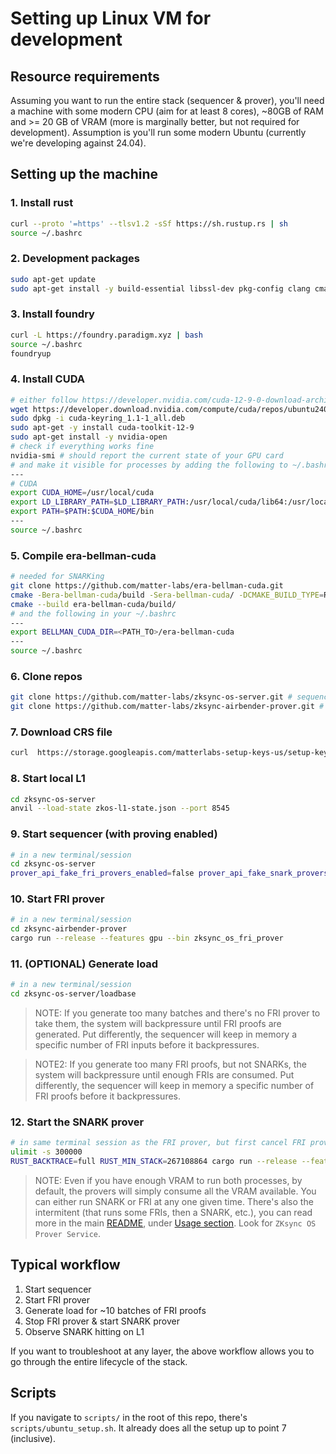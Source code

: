 # Setting up Linux VM for development

## Resource requirements

Assuming you want to run the entire stack (sequencer & prover), you'll need a machine with some modern CPU (aim for at least 8 cores), ~80GB of RAM and >= 20 GB of VRAM (more is marginally better, but not required for development). Assumption is you'll run some modern Ubuntu (currently we're developing against 24.04).

## Setting up the machine

### 1. Install rust

```bash
curl --proto '=https' --tlsv1.2 -sSf https://sh.rustup.rs | sh
source ~/.bashrc
```

### 2. Development packages

```bash
sudo apt-get update
sudo apt-get install -y build-essential libssl-dev pkg-config clang cmake
```

### 3. Install foundry

```bash
curl -L https://foundry.paradigm.xyz | bash
source ~/.bashrc
foundryup
```

### 4. Install CUDA

```bash
# either follow https://developer.nvidia.com/cuda-12-9-0-download-archive?target_os=Linux&target_arch=x86_64&Distribution=Ubuntu&target_version=24.04&target_type=deb_network or simply run the commands below
wget https://developer.download.nvidia.com/compute/cuda/repos/ubuntu2404/x86_64/cuda-keyring_1.1-1_all.deb
sudo dpkg -i cuda-keyring_1.1-1_all.deb
sudo apt-get -y install cuda-toolkit-12-9
sudo apt-get install -y nvidia-open
# check if everything works fine
nvidia-smi # should report the current state of your GPU card
# and make it visible for processes by adding the following to ~/.bashrc:
---
# CUDA
export CUDA_HOME=/usr/local/cuda
export LD_LIBRARY_PATH=$LD_LIBRARY_PATH:/usr/local/cuda/lib64:/usr/local/cuda/extras/CUPTI/lib64
export PATH=$PATH:$CUDA_HOME/bin
---
source ~/.bashrc
```

### 5. Compile era-bellman-cuda

```bash
# needed for SNARKing
git clone https://github.com/matter-labs/era-bellman-cuda.git
cmake -Bera-bellman-cuda/build -Sera-bellman-cuda/ -DCMAKE_BUILD_TYPE=Release
cmake --build era-bellman-cuda/build/
# and the following in your ~/.bashrc
---
export BELLMAN_CUDA_DIR=<PATH_TO>/era-bellman-cuda
---
source ~/.bashrc
```

### 6. Clone repos

```bash
git clone https://github.com/matter-labs/zksync-os-server.git # sequencer
git clone https://github.com/matter-labs/zksync-airbender-prover.git # prover
```

### 7. Download CRS file

```bash
curl  https://storage.googleapis.com/matterlabs-setup-keys-us/setup-keys/setup_compact.key --output zksync-airbender-prover/crs/setup_compact.key
```

### 8. Start local L1

```bash
cd zksync-os-server
anvil --load-state zkos-l1-state.json --port 8545
```

### 9. Start sequencer (with proving enabled)

```bash
# in a new terminal/session
cd zksync-os-server
prover_api_fake_fri_provers_enabled=false prover_api_fake_snark_provers_enabled=false cargo run --release
```

### 10. Start FRI prover

```bash
# in a new terminal/session
cd zksync-airbender-prover
cargo run --release --features gpu --bin zksync_os_fri_prover
```

### 11. (OPTIONAL) Generate load

```bash
# in a new terminal/session
cd zksync-os-server/loadbase
```

> NOTE: If you generate too many batches and there's no FRI prover to take them, the system will backpressure until FRI proofs are generated. Put differently, the sequencer will keep in memory a specific number of FRI inputs before it backpressures.

> NOTE2: If you generate too many FRI proofs, but not SNARKs, the system will backpressure until enough FRIs are consumed. Put differently, the sequencer will keep in memory a specific number of FRI proofs before it backpressures.

### 12. Start the SNARK prover

```bash
# in same terminal session as the FRI prover, but first cancel FRI prover
ulimit -s 300000
RUST_BACKTRACE=full RUST_MIN_STACK=267108864 cargo run --release --features gpu --bin zksync_os_snark_prover -- run-prover --sequencer-url http://localhost:3124 --binary-path ./multiblock_batch.bin --trusted-setup-file crs/setup_compact.key --output-dir ./outputs
```

> NOTE: Even if you have enough VRAM to run both processes, by default, the provers will simply consume all the VRAM available. You can either run SNARK or FRI at any one given time. There's also the intermitent (that runs some FRIs, then a SNARK, etc.), you can read more in the main [README](https://github.com/matter-labs/zksync-airbender-prover), under [Usage section](https://github.com/matter-labs/zksync-airbender-prover?tab=readme-ov-file#usage). Look for `ZKsync OS Prover Service`.

## Typical workflow

1. Start sequencer
2. Start FRI prover
3. Generate load for ~10 batches of FRI proofs
4. Stop FRI prover & start SNARK prover
5. Observe SNARK hitting on L1

If you want to troubleshoot at any layer, the above workflow allows you to go through the entire lifecycle of the stack.

## Scripts

If you navigate to `scripts/` in the root of this repo, there's `scripts/ubuntu_setup.sh`. It already does all the setup up to point 7 (inclusive).